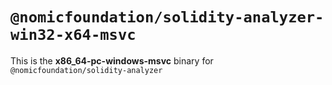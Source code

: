 # `@nomicfoundation/solidity-analyzer-win32-x64-msvc`

This is the **x86_64-pc-windows-msvc** binary for `@nomicfoundation/solidity-analyzer`
